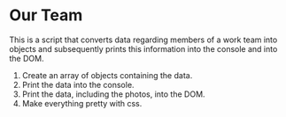 # Our Team

This is a script that converts data regarding members of a work team into objects and subsequently prints this information into the console and into the DOM.

1. Create an array of objects containing the data.  
2. Print the data into the console.  
3. Print the data, including the photos, into the DOM.  
4. Make everything pretty with css.